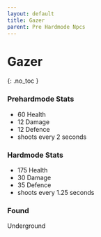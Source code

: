 ```yaml
---
layout: default
title: Gazer
parent: Pre Hardmode Npcs
---
```


# Gazer
{: .no_toc }

### Prehardmode Stats
- 60 Health
- 12 Damage
- 12 Defence
- shoots every 2 seconds

### Hardmode Stats
- 175 Health
- 30 Damage
- 35 Defence
- shoots every 1.25 seconds

### Found
Underground